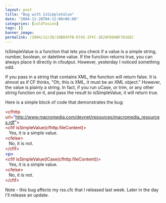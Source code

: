 ```yaml
---
layout: post
title: "Bug with IsSimpleValue"
date: "2004-12-28T04:12:00+06:00"
categories: [coldfusion]
tags: []
banner_image: 
permalink: /2004/12/28/19B03FFB-D745-2FFC-3E29FED6BF7816EC
---
```


IsSimpleValue is a function that lets you check if a value is a simple string, number, boolean, or datetime value. If the function returns true, you can always place it directly in cfoutput. However, yesterday I noticed something odd.

If you pass in a string that contains XML, the function will return false. It is almost as if CF thinks, "Oh, this is XML, it must be an XML object." However, the value is plainly a string. In fact, if you run uCase, or trim, or any other string function on it, and pass the result to isSimpleValue, it will return true. 

Here is a simple block of code that demonstrates the bug:

<div class="code"><FONT COLOR=MAROON>&lt;cfhttp url=<FONT COLOR=BLUE>"<A TARGET="_blank" HREF="http://www.macromedia.com/devnet/resources/macromedia_resources.rdf">http://www.macromedia.com/devnet/resources/macromedia_resources.rdf</A>"</FONT>&gt;</FONT><br>
<FONT COLOR=MAROON>&lt;cfif isSimpleValue(cfhttp.fileContent)&gt;</FONT><br>
&nbsp;&nbsp;&nbsp;Yes, it is a simple value.<br>
<FONT COLOR=MAROON>&lt;cfelse&gt;</FONT><br>
&nbsp;&nbsp;&nbsp;No, it is not.<br>
<FONT COLOR=MAROON>&lt;/cfif&gt;</FONT><br>
<FONT COLOR=NAVY>&lt;p&gt;</FONT><br>
<FONT COLOR=MAROON>&lt;cfif isSimpleValue(lCase(cfhttp.fileContent))&gt;</FONT><br>
&nbsp;&nbsp;&nbsp;Yes, it is a simple value.<br>
<FONT COLOR=MAROON>&lt;cfelse&gt;</FONT><br>
&nbsp;&nbsp;&nbsp;No, it is not.<br>
<FONT COLOR=MAROON>&lt;/cfif&gt;</FONT></div>

Note - this bug affects my rss.cfc that I released last week. Later in the day I'll release an update.